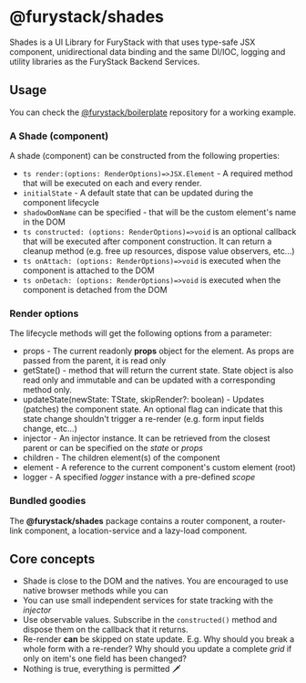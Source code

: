 # @furystack/shades

Shades is a UI Library for FuryStack with that uses type-safe JSX component, unidirectional data binding and the same DI/IOC, logging and utility libraries as the FuryStack Backend Services.

## Usage

You can check the [@furystack/boilerplate](https://github.com/furystack/boilerplate) repository for a working example.

### A Shade (component)

A shade (component) can be constructed from the following properties:

- `ts render:(options: RenderOptions)=>JSX.Element` - A required method that will be executed on each and every render.
- `initialState` - A default state that can be updated during the component lifecycle
- `shadowDomName` can be specified - that will be the custom element's name in the DOM
- `ts constructed: (options: RenderOptions)=>void` is an optional callback that will be executed after component construction. It can return a cleanup method (e.g. free up resources, dispose value observers, etc...)
- `ts onAttach: (options: RenderOptions)=>void` is executed when the component is attached to the DOM
- `ts onDetach: (options: RenderOptions)=>void` is executed when the component is detached from the DOM

### Render options

The lifecycle methods will get the following options from a parameter:

- props - The current readonly **props** object for the element. As props are passed from the parent, it is read only
- getState() - method that will return the current state. State object is also read only and immutable and can be updated with a corresponding method only.
- updateState(newState: TState, skipRender?: boolean) - Updates (patches) the component state. An optional flag can indicate that this state change shouldn't trigger a re-render (e.g. form input fields change, etc...)
- injector - An injector instance. It can be retrieved from the closest parent or can be specified on the _state_ or _props_
- children - The children element(s) of the component
- element - A reference to the current component's custom element (root)
- logger - A specified _logger_ instance with a pre-defined _scope_

### Bundled goodies

The **@furystack/shades** package contains a router component, a router-link component, a location-service and a lazy-load component.

## Core concepts

- Shade is close to the DOM and the natives. You are encouraged to use native browser methods while you can
- You can use small independent services for state tracking with the _injector_
- Use observable values. Subscribe in the `constructed()` method and dispose them on the callback that it returns.
- Re-render **can** be skipped on state update. E.g. Why should you break a whole form with a re-render? Why should you update a complete _grid_ if only on item's one field has been changed?
- Nothing is true, everything is permitted 🗡
